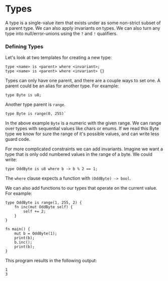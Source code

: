 # Types
A type is a single-value item that exists under as some non-strict subset of a parent type. We can also apply
invariants on types. We can also turn any type into null/error-unions using the `?` and `!` qualifiers. 

### Defining Types
Let's look at two templates for creating a new type:
```
type <name> is <parent> where <invariant>;
type <name> is <parent> where <invariant> {}
```
Types can only have one parent, and there are a couple ways to set one. A parent could be an alias for another type.
For example:
```
type Byte is u8;
```
Another type parent is `range`.
```
type Byte is range(0, 255)`
```
In the above example `Byte` is a numeric with the given range. We can range over types with sequential values like chars or enums.
If we read this Byte type we know for sure the range of it's possible values, and can write less guard code.

For more complicated constraints we can add invariants. Imagine we want a type that is only odd numbered values in the
range of a byte. We could write:
```
type OddByte is u8 where b -> b % 2 == 1;
```
The `where` clause expects a function with `(OddByte) -> bool`.

We can also add functions to our types that operate on the current value. For example:
```
type OddByte is range(1, 255, 2) {
    fn inc(mut OddByte self) {
        self += 2;
    }
}

fn main() {
    mut b = OddByte(1);
    print(b);
    b.inc();
    print(b);
}
```
This program results in the following output:
```
1
3
```
